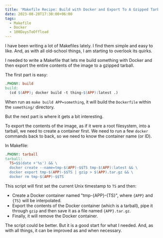 ```yaml
---
title: 'Makefile Recipe: Build with Docker and Export To A Gzipped Tarball'
date: 2023-08-28T17:30:00+06:00
tags:
  - Makefile
  - Docker
  - 100DaysToOffload
---
```


I have been writing a lot of Makefiles lately. I find them simple and easy to like. And, as with all old-school things, I am starting to overlook its quirks.

I needed to write a Makefile that lets me build something with Docker and then export the entire contents of the image to a gzipped tarball.

The first part is easy:

``` Makefile
.PHONY: build
build:
  (cd $(APP); docker build -t thing-$(APP):latest .)
```

When run as `make build APP=something`, it will build the `Dockerfile` within the `something/` directory.

But the next part is where it gets a bit interesting.

To export the contents of the image, as if it were a root filesystem, into a tarball, we need to create a container first. We need to run a few `docker` commands back to back, so we need to know the container name (or ID).

In Makefile:

``` Makefile
.PHONY: tarball
tarball:
  TS=$$(date +'%s') && \
  docker create --name=tmp-$(APP)-$$TS tmp-$(APP):latest && \
  docker export tmp-$(APP)-$$TS | gzip > $(APP).tar.gz && \
  docker rm tmp-$(APP)-$$TS
```

This script will first set the current Unix timestamp to `TS` and then:

- Create a Docker container named "tmp-{APP}-{TS}", where `{APP}` and `{TS}` will be interpolated.
- Export the contents of the Docker container (which is a tarball), pipe it through `gzip` and then save it as a file named `{APP}.tar.gz`.
- Finally, it will remove the Docker container.

The script could be better. But it is a good start for what I needed. And, as with all things, it can be improved as and when necessary.
